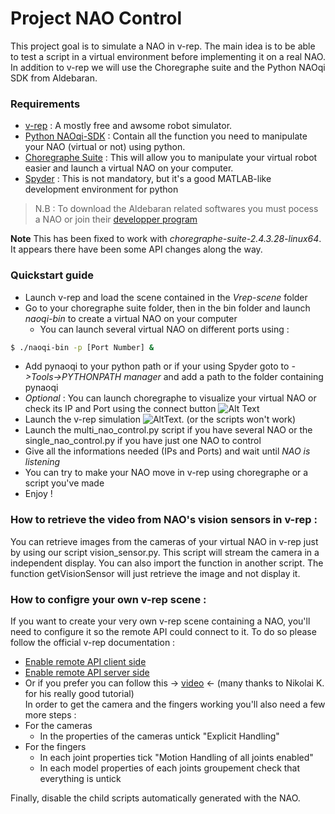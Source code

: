 # Project NAO Control
This project goal is to simulate a NAO in v-rep.
The main idea is to be able to test a script in a virtual environment before implementing it on a real NAO.
In addition to v-rep we will use the Choregraphe suite and the Python NAOqi SDK from Aldebaran.

### Requirements
- [v-rep] : A mostly free and awsome robot simulator.
- [Python NAOqi-SDK] : Contain all the function you need to manipulate your NAO (virtual or not) using python.
- [Choregraphe Suite] : This will allow you to manipulate your virtual robot easier and launch a virtual NAO on your computer.
- [Spyder] : This is not mandatory, but it's a good MATLAB-like development environment for python

> N.B : To download the Aldebaran related softwares you must pocess a NAO or join their [developper program]

**Note**  This has been fixed to work with *choregraphe-suite-2.4.3.28-linux64*.  It appears there have been some API changes along the way.


### Quickstart guide
- Launch v-rep and load the scene contained in the *Vrep-scene* folder
- Go to your choregraphe suite folder, then in the bin folder and launch *naoqi-bin* to create a virtual NAO on your computer
     - You can launch several virtual NAO on different ports using :
```sh
$ ./naoqi-bin -p [Port Number] &
```
- Add pynaoqi to your python path or if your using Spyder goto to *->Tools->PYTHONPATH manager* and add a path to the folder containing pynaoqi
- *Optional* : You can launch choregraphe to visualize your virtual NAO or check its IP and Port using the connect button ![Alt Text][id1]
- Launch the v-rep simulation ![AltText][id2]. (or the scripts won't work)
- Launch the multi_nao_control.py script if you have several NAO or the single_nao_control.py if you have just one NAO to control
- Give all the informations needed (IPs and Ports) and wait until *NAO is listening*
- You can try to make your NAO move in v-rep using choregraphe or a script you've made
- Enjoy !

### How to retrieve the video from NAO's vision sensors in v-rep :
You can retrieve images from the cameras of your virtual NAO in v-rep just by using our script vision_sensor.py. This script will stream the camera in a independent display. You can also import the function in another script.
The function getVisionSensor will just retrieve the image and not display it. 

### How to configre your own v-rep scene :
If you want to create your very own v-rep scene containing a NAO, you'll need to configure it so the remote API could connect to it. To do so please follow the official v-rep documentation :
- [Enable remote API client side]
- [Enable remote API server side]
- Or if you prefer you can follow this -> [video] <- (many thanks to Nikolai K. for his really good tutorial)   
In order to get the camera and the fingers working you'll also need a few more steps :
- For the cameras 
  - In the properties of the cameras untick "Explicit Handling"
- For the fingers
  - In each joint properties tick "Motion Handling of all joints enabled" 
  - In each model properties of each joints groupement check that everything is untick  

Finally, disable the child scripts automatically generated with the NAO.


[v-rep]:http://www.coppeliarobotics.com/downloads.html
[Python NAOqi-SDK]:https://community.aldebaran.com/en/resources/software
[Choregraphe Suite]:https://community.aldebaran.com/en/resources/software
[developper program]:https://community.aldebaran.com/en/developerprogram#section3
[Spyder]:https://pypi.python.org/pypi/spyder
[id1]:http://doc.aldebaran.com/2-1/_images/connect-to_button.png
[id2]:http://www.coppeliarobotics.com/helpFiles/en/images/simulation1.jpg
[Enable remote API client side]:http://www.coppeliarobotics.com/helpFiles/en/remoteApiClientSide.htm
[Enable remote API server side]:http://www.coppeliarobotics.com/helpFiles/en/remoteApiServerSide.htm
[video]:https://www.youtube.com/watch?v=SQont-mTnfM&list=PLhEaSBRJaAcyCDyLWYvtOte0RuoovBU2t&index=3
